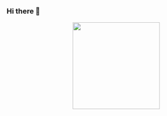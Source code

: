 ### Hi there 👋
<div id="header" align="center">
  <img src="https://media.giphy.com/media/Ws9ksgMH6nbGemB3Yh/giphy.gif" width="200"/>
</div>
<!--
**mfgrillo/mfgrillo** is a ✨ _special_ ✨ repository because its `README.md` (this file) appears on your GitHub profile.

Here are some ideas to get you started:

- 🔭 I’m currently working on ...
- 🌱 I’m currently learning ...
- 👯 I’m looking to collaborate on ...
- 🤔 I’m looking for help with ...
- 💬 Ask me about ...
- 📫 How to reach me: ...
- 😄 Pronouns: ...
- ⚡ Fun fact: ...
-->
